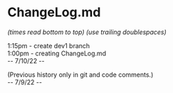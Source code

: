 # ChangeLog.md  
*(times read bottom to top) (use trailing doublespaces)*  


1:15pm - create dev1 branch  
1:00pm - creating ChangeLog.md   
-- 7/10/22 --  


(Previous history only in git and code comments.)  
-- 7/9/22 --  
